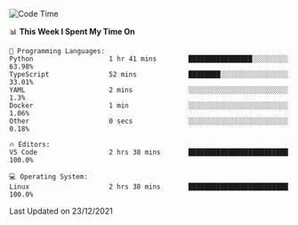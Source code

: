 <!--START_SECTION:waka-->
![Code Time](http://img.shields.io/badge/Code%20Time-826%20hrs%2022%20mins-blue)

📊 **This Week I Spent My Time On** 

```text
💬 Programming Languages: 
Python                   1 hr 41 mins        ████████████████░░░░░░░░░   63.98% 
TypeScript               52 mins             ████████░░░░░░░░░░░░░░░░░   33.01% 
YAML                     2 mins              ░░░░░░░░░░░░░░░░░░░░░░░░░   1.3% 
Docker                   1 min               ░░░░░░░░░░░░░░░░░░░░░░░░░   1.06% 
Other                    0 secs              ░░░░░░░░░░░░░░░░░░░░░░░░░   0.18%

🔥 Editors: 
VS Code                  2 hrs 38 mins       █████████████████████████   100.0%

💻 Operating System: 
Linux                    2 hrs 38 mins       █████████████████████████   100.0%

```


 Last Updated on 23/12/2021
<!--END_SECTION:waka-->
